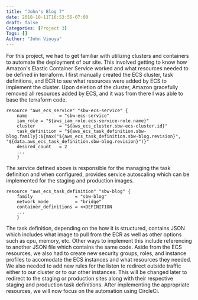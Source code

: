 ```yaml
---
title: "John's Blog 7"
date: 2018-10-11T16:53:55-07:00
draft: false
Categories: [Project 3]
Tags: []
Author: "John Vinuya"
---
```

For this project, we had to get familiar with utilizing clusters and containers to automate the deployment of our site. This involved getting to know how Amazon's Elastic Container Service worked and what resources needed to be defined in terraform. I first manually created the ECS cluster, task definitions, and ECR to see what resources were added by ECS to implement the cluster. Upon deletion of the cluster, Amazon gracefully removed all resources added by ECS, and it was from there I was able to base the terraform code.
 
	resource "aws_ecs_service" "sbw-ecs-service" {
		name            = "sbw-ecs-service"
		iam_role = "${aws_iam_role.ecs-service-role.name}"
		cluster         = "${aws_ecs_cluster.sbw-ecs-cluster.id}"
		task_definition = "${aws_ecs_task_definition.sbw-blog.family}:${max("${aws_ecs_task_definition.sbw-blog.revision}", "${data.aws_ecs_task_definition.sbw-blog.revision}")}"
		desired_count   = 2
		...
		}

The service defined above is responsible for the managing the task definition and when configured, provides service autoscaling which can be implemented for the staging and production images.

	resource "aws_ecs_task_definition" "sbw-blog" {
		family                = "sbw-blog"
		network_mode          = "bridge"
		container_definitions = <<DEFINITION
		...
		}

The task definition, depending on the how it is structured, contains JSON which includes what image to pull from the ECR as well as other options such as cpu, memory, etc. Other ways to implement this include referencing to another JSON file which contains the same code.
Aside from the ECS resources, we also had to create new security groups, roles, and instance profiles to accomodate the ECS instances and what resources they needed. We also needed to add new rules for the listen to redirect outside traffic either to our cluster or to our other instances. This will be changed later to redirect to the staging or production sites along with their respective staging and production task definitions.
After implementing the appropriate resources, we will now focus on the automation using CircleCi.
